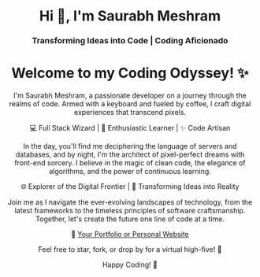 

<!DOCTYPE html>
<html lang="en">
<head>
  <meta charset="UTF-8">
  <meta name="viewport" content="width=device-width, initial-scale=1.0">
 <h1 align="center">Hi 👋, I'm Saurabh Meshram</h1>
  <h3 align="center">Transforming Ideas into Code | Coding Aficionado</h3>
 
</head>
<body align="center">
  <h1>Welcome to my Coding Odyssey! ✨</h1>
  <p>
    I'm Saurabh Meshram, a passionate developer on a journey through the realms of code. Armed with a keyboard and fueled by coffee, I craft digital experiences that transcend pixels.
  </p>

  <p>
    💻 Full Stack Wizard | 🚀 Enthusiastic Learner | ✨ Code Artisan
  </p>

  <p>
    In the day, you'll find me deciphering the language of servers and databases, and by night, I'm the architect of pixel-perfect dreams with front-end sorcery. I believe in the magic of clean code, the elegance of algorithms, and the power of continuous learning.
  </p>

  <p>
    🌐 Explorer of the Digital Frontier | 🚀 Transforming Ideas into Reality
  </p>

  <p>
    Join me as I navigate the ever-evolving landscapes of technology, from the latest frameworks to the timeless principles of software craftsmanship. Together, let's create the future one line of code at a time.
  </p>

  <p>
    🌟 <a href="https://saurabhs-portfolio.vercel.app/">Your Portfolio or Personal Website</a>
  </p>

  <p>
    Feel free to star, fork, or drop by for a virtual high-five! 🚀
  </p>

  <p>
    Happy Coding! 🖤
  </p>
</body>
</html>



